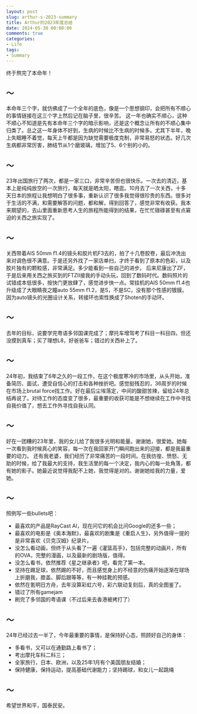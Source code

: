 ```yaml
---
layout: post
slug: arthur-s-2023-summary
title: Arthur的2023年度总结
date: 2024-05-30 00:00:00
comments: true
categories:
- Life
tags:
- Summary
---
```


终于熬完了本命年！

## ～

本命年三个字，就仿佛成了一个全年的底色，像是一个思想钢印，会把所有不顺心的事情链接在这三个字上然后记在脑子里，很辛苦。
这一年也确实不顺心，这种不顺心不知道是先有本命年三个字的暗示影响，还是这个概念让所有的不顺心集中归类了。总之这一年身体不好到，生病的时候比不生病的时候多。尤其下半年，晚上失眠睡不着觉，每天上午都是因为缺觉需要极度克制，非常易怒的状态。好几次生病都非常厉害，肺结节从1个磨玻璃，增加了5、6个别的小的。

## ～

23年出国旅行了两次，都是一家三口，非常辛苦但也很快乐。一次去的清迈，基本上是纯纯放空的一次旅行，每天就是晒太阳，瞎逛。10月去了一次关西，十多天日本的旅程让我想明白了很多事，重新认识了很多我觉得很珍贵的东西。很多对于生活的不满，和需要解答的问题，都和解，得到回答了，感觉非常有收获。我本来期望的，去山里面重新思考人生的旅程所能得到的结果，在忙忙碌碌甚至有点窘迫的关西之旅实现了。

## ～

关西带着AIS 50mm f1.4的镜头和胶片机F3去的，拍了十几卷胶卷，最后冲洗出来对调色很不满意。于是还另外找了一家店单扫，才终于看到了原本的色彩，以及胶片独有的颗粒感，非常满足。多少能看到一些自己的进步。
后来尼康出了ZF，于是后来用关西之旅买到的FTZII接我的手动头玩，回到了数码时代。数码照片的试错成本低很多，按快门更放肆了，感觉进步快一点。常挂机的AIS 50mm f1.4也升级成了大眼睛夜之瞳auto 55mm f1.2，是S，不是SC，没有那个性感的镀膜。因为auto镜头的光圈设计关系，转接环也索性换成了Shoten的手动环。

## ～

去年的目标，说要学完粤语多邻国课完成了；摩托车增驾考了科目一科目四，但还没摸到真车；买了理想L8，好爸爸车；错过的关西补上了。

## ～

24年初，我结束了6年之久的一段工作，在这个极度寒冷的市场里，从头开始，准备简历、面试，遭受自信心的打击和各种挫折吧。感觉挺残忍的，36周岁的时候在市场上brutal force找工作。好在最后尘埃落定，中间的酸甜苦辣，留给24年总结再说了。对待工作的态度变了很多，最重要的收获可能是不想继续在工作中寻找自我价值了，想去工作外寻找自我认同。

## ～

好在一团糟的23年里，我的女儿给了我很多光明和能量。谢谢她，很爱她。她每一次看到我时候真心的笑容，每一次在我回家开门瞬间跑出来的迎接，都是我最重要的动力。
还有我老婆，我们经历了非常痛苦的一段时间。在我彷徨、愤怒、无助的时候，给了我最大的支持，我生活里的每一个决定，我内心的每一处角落，都有她的影子。她最近说觉得我配不上她，我觉得是对的。谢谢她给我的力量，爱她。

## ～

照例写一些bullets吧：
- 最喜欢的产品是RayCast AI，现在问它的机会比问Google的还多一些；
- 最喜欢的电影是《奥本海默》，最喜欢的剧集是《重启人生》，另外值得一提的是非常喜欢《贝克汉姆》纪录片。
- 没怎么看动画，但终于从头看了一遍《灌篮高手》，包括完整的动画片，所有的OVA，完整的漫画，以及最新的剧场版，值得。
- 没怎么看书，依然推荐《星之继承者》吧，看完了第一本。
- 坚持在踢足球，依然踢的不好，而且感觉身上的不经意的伤痛开始逐渐在球场上折磨我，膝盖、脚后跟等等，有一种挂靴的预感。
- 依然在氪明日方舟，去年没算彩虹六号，彩六联动复刻后，真的全图鉴了。
- 错过了所有gamejam
- 刷完了多邻国的粤语课（不过后来去香港被拷打了）

## ～

24年已经过去一半了，今年最重要的事情，是保持好心态，照顾好自己的身体：
- 多看书，又可以在通勤路上看书了；
- 考出摩托车科二科三；
- 全家旅行，日本、欧洲，以及25年1月有个美国朋友结婚；
- 保持健康，保持运动，提高基础代谢能力；坚持踢球，和女儿一起跳绳

## ～

希望世界和平，国泰民安。